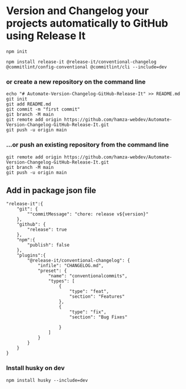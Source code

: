 # Version and Changelog your projects automatically to GitHub using Release It

````
npm init

npm install release-it @release-it/conventional-changelog @commitlint/config-conventional @commitlint/cli --include=dev

````
### or create a new repository on the command line
````
echo "# Automate-Version-Changelog-GitHub-Release-It" >> README.md
git init
git add README.md
git commit -m "first commit"
git branch -M main
git remote add origin https://github.com/hamza-webdev/Automate-Version-Changelog-GitHub-Release-It.git
git push -u origin main
````

### …or push an existing repository from the command line
````
git remote add origin https://github.com/hamza-webdev/Automate-Version-Changelog-GitHub-Release-It.git
git branch -M main
git push -u origin main
````

## Add in package json file
````
"release-it":{
    "git": {
        ""commitMessage": "chore: release v${version}"
    },
    "github": {
        "release": true
    },
    "npm":{
        "publish": false
    },
    "plugins":{
        "@release-it/conventional-changelog": {
            "infile": "CHANGELOG.md",
            "preset": {
                "name": "conventionalcommits",
                "types": [
                    {
                        "type": "feat",
                        "section": "Features"
                    },
                    {
                        "type": "fix",
                        "section": "Bug Fixes"

                    }
                ]
            }
        }
    }
}

````
### Install husky on dev

````
npm install husky --include=dev

````
